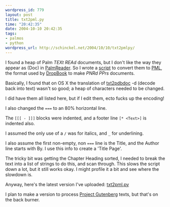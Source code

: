 ```yaml
--- 
wordpress_id: 779
layout: post
title: txt2pml.py
time: "20:42:35"
date: 2004-10-10 20:42:35
tags: 
- palmos
- python
wordpress_url: http://schinckel.net/2004/10/10/txt2pmlpy/
---
```

I found a heap of Palm _TEXt REAd_ documents, but I don't like the way they appear as (Doc) in [PalmReader][1]. So I wrote a [script][2] to convert them to [PML][3], the format used by [DropBook][4] to make _PNRd PPrs_ documents.

Basically, I found that on OS X the translation of [txt2pdbdoc][5] -d (decode back into text) wasn't so good; a heap of characters needed to be changed.

I did have them all listed here, but if I edit them, ecto fucks up the encoding!

I also changed the `===` to an 80% horizontal line.

The `[[[ - ]]]` blocks were indented, and a footer line `[* <Text>]` is indented also.

I assumed the only use of a `/` was for italics, and `_` for underlining.

I also assume the first non-empty, non `===` line is the Title, and the Author line starts with By. I use this info to create a 'Title Page'.

The tricky bit was getting the Chapter Heading sorted, I needed to break the text into a list of strings to do this, and scan through. This slows the script down a lot, but it still works okay. I might profile it a bit and see where the slowdown is.

Anyway, here's the latest version I've uploaded: [txt2pml.py  
][2]

I plan to make a version to process [Project Gutenberg][6] texts, but that's on the back burner.

   [1]: http://www.palmdigitalmedia.com/products/palmreader/free
   [2]: http://members.optusnet.com.au/~matt.schinckel/files/txt2pml.py
   [3]: http://www.palmdigitalmedia.com/dropbook/pml
   [4]: http://www.palmdigitalmedia.com/dropbook
   [5]: http://www.google.com/search?ie=UTF-8&oe=UTF-8&q=txt2pdbdoc
   [6]: http://promo.net/pg/

